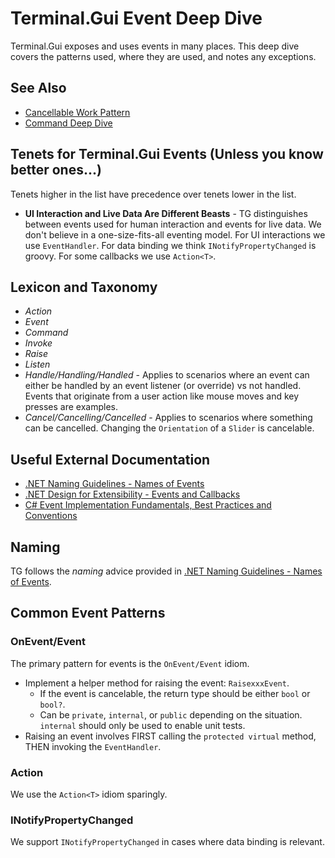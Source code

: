 # Terminal.Gui Event Deep Dive

Terminal.Gui exposes and uses events in many places. This deep dive covers the patterns used, where they are used, and notes any exceptions.

## See Also

* [Cancellable Work Pattern](cancellable_work_pattern.md)
* [Command Deep Dive](command.md)

## Tenets for Terminal.Gui Events (Unless you know better ones...)

Tenets higher in the list have precedence over tenets lower in the list.

* **UI Interaction and Live Data Are Different Beasts** - TG distinguishes between events used for human interaction and events for live data. We don't believe in a one-size-fits-all eventing model. For UI interactions we use `EventHandler`. For data binding we think `INotifyPropertyChanged` is groovy. For some callbacks we use `Action<T>`.

## Lexicon and Taxonomy

* *Action*
* *Event*
* *Command*
* *Invoke*
* *Raise*
* *Listen*
* *Handle/Handling/Handled* - Applies to scenarios where an event can either be handled by an event listener (or override) vs not handled. Events that originate from a user action like mouse moves and key presses are examples. 
* *Cancel/Cancelling/Cancelled* - Applies to scenarios where something can be cancelled. Changing the `Orientation` of a `Slider` is cancelable.

## Useful External Documentation

* [.NET Naming Guidelines - Names of Events](https://learn.microsoft.com/en-us/dotnet/standard/design-guidelines/names-of-type-members?redirectedfrom=MSDN#names-of-events)
* [.NET Design for Extensibility - Events and Callbacks](https://learn.microsoft.com/en-us/dotnet/standard/design-guidelines/events-and-callbacks)
* [C# Event Implementation Fundamentals, Best Practices and Conventions](https://www.codeproject.com/Articles/20550/C-Event-Implementation-Fundamentals-Best-Practices)

## Naming

TG follows the *naming* advice provided in [.NET Naming Guidelines - Names of Events](https://learn.microsoft.com/en-us/dotnet/standard/design-guidelines/names-of-type-members?redirectedfrom=MSDN#names-of-events).

## Common Event Patterns

### OnEvent/Event

The primary pattern for events is the `OnEvent/Event` idiom. 

* Implement a helper method for raising the event: `RaisexxxEvent`.
  * If the event is cancelable, the return type should be either `bool` or `bool?`.
  * Can be `private`, `internal`, or `public` depending on the situation. `internal` should only be used to enable unit tests.
* Raising an event involves FIRST calling the `protected virtual` method, THEN invoking 
the `EventHandler`.

### Action

We use the `Action<T>` idiom sparingly. 

### INotifyPropertyChanged

We support `INotifyPropertyChanged` in cases where data binding is relevant.


